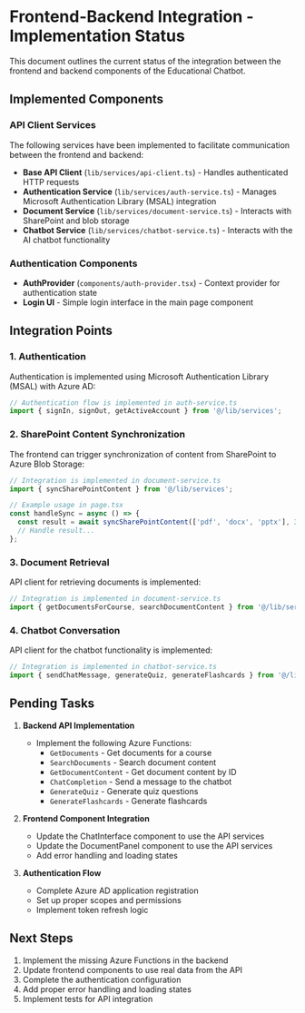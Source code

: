 # Frontend-Backend Integration - Implementation Status

This document outlines the current status of the integration between the frontend and backend components of the Educational Chatbot.

## Implemented Components

### API Client Services

The following services have been implemented to facilitate communication between the frontend and backend:

- **Base API Client** (`lib/services/api-client.ts`) - Handles authenticated HTTP requests
- **Authentication Service** (`lib/services/auth-service.ts`) - Manages Microsoft Authentication Library (MSAL) integration
- **Document Service** (`lib/services/document-service.ts`) - Interacts with SharePoint and blob storage
- **Chatbot Service** (`lib/services/chatbot-service.ts`) - Interacts with the AI chatbot functionality

### Authentication Components

- **AuthProvider** (`components/auth-provider.tsx`) - Context provider for authentication state
- **Login UI** - Simple login interface in the main page component

## Integration Points

### 1. Authentication

Authentication is implemented using Microsoft Authentication Library (MSAL) with Azure AD:

```typescript
// Authentication flow is implemented in auth-service.ts
import { signIn, signOut, getActiveAccount } from '@/lib/services';
```

### 2. SharePoint Content Synchronization

The frontend can trigger synchronization of content from SharePoint to Azure Blob Storage:

```typescript
// Integration is implemented in document-service.ts
import { syncSharePointContent } from '@/lib/services';

// Example usage in page.tsx
const handleSync = async () => {
  const result = await syncSharePointContent(['pdf', 'docx', 'pptx'], 30, 100);
  // Handle result...
};
```

### 3. Document Retrieval

API client for retrieving documents is implemented:

```typescript
// Integration is implemented in document-service.ts
import { getDocumentsForCourse, searchDocumentContent } from '@/lib/services';
```

### 4. Chatbot Conversation

API client for the chatbot functionality is implemented:

```typescript
// Integration is implemented in chatbot-service.ts
import { sendChatMessage, generateQuiz, generateFlashcards } from '@/lib/services';
```

## Pending Tasks

1. **Backend API Implementation**
   - Implement the following Azure Functions:
     - `GetDocuments` - Get documents for a course
     - `SearchDocuments` - Search document content
     - `GetDocumentContent` - Get document content by ID
     - `ChatCompletion` - Send a message to the chatbot
     - `GenerateQuiz` - Generate quiz questions
     - `GenerateFlashcards` - Generate flashcards

2. **Frontend Component Integration**
   - Update the ChatInterface component to use the API services
   - Update the DocumentPanel component to use the API services
   - Add error handling and loading states

3. **Authentication Flow**
   - Complete Azure AD application registration
   - Set up proper scopes and permissions
   - Implement token refresh logic

## Next Steps

1. Implement the missing Azure Functions in the backend
2. Update frontend components to use real data from the API
3. Complete the authentication configuration
4. Add proper error handling and loading states
5. Implement tests for API integration
